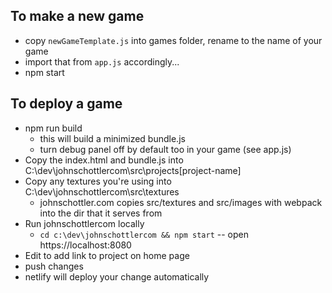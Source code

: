 ## To make a new game

- copy `newGameTemplate.js` into games folder, rename to the name of your game
- import that from `app.js` accordingly...
- npm start

## To deploy a game

- npm run build
  - this will build a minimized bundle.js
  - turn debug panel off by default too in your game (see app.js)
- Copy the index.html and bundle.js into C:\dev\johnschottlercom\src\projects\[project-name]
- Copy any textures you're using into C:\dev\johnschottlercom\src\textures   
  - johnschottler.com copies src/textures and src/images with webpack into the dir that it serves from
- Run johnschottlercom locally
  - `cd c:\dev\johnschottlercom && npm start` -- open https://localhost:8080
- Edit to add link to project on home page
- push changes
- netlify will deploy your change automatically